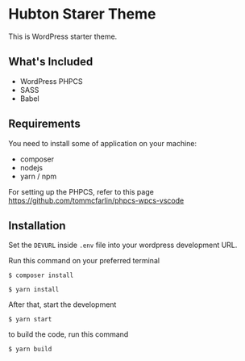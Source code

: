 # Hubton Starer Theme

This is WordPress starter theme.

## What's Included

- WordPress PHPCS
- SASS
- Babel

## Requirements

You need to install some of application on your machine:
- composer
- nodejs
- yarn / npm

For setting up the PHPCS, refer to this page https://github.com/tommcfarlin/phpcs-wpcs-vscode

## Installation

Set the `DEVURL` inside `.env` file into your wordpress development URL.

Run this command on your preferred terminal

`$ composer install`

`$ yarn install`

After that, start the development

`$ yarn start`

to build the code, run this command

`$ yarn build`
